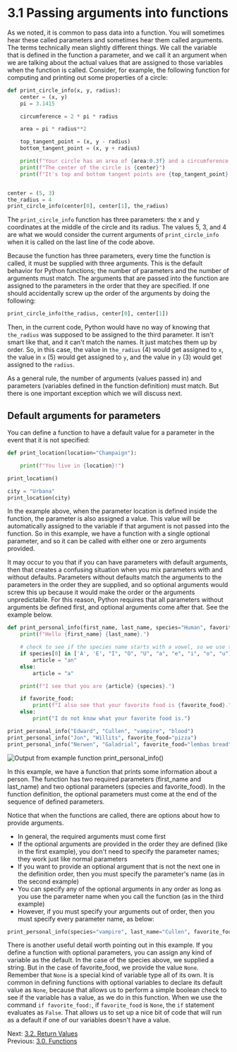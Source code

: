 # 3.1 Passing arguments into functions

As we noted, it is common to pass data into a function. You will sometimes hear these called parameters and sometimes
hear them called arguments. The terms technically mean slightly different things. We call the variable that is defined
in the function a parameter, and we call it an argument when we are talking about the actual values that are assigned to
those variables when the function is called. Consider, for example, the following function for computing and printing
out some properties of a circle:

```python
def print_circle_info(x, y, radius):
    center = (x, y)
    pi = 3.1415

    circumference = 2 * pi * radius

    area = pi * radius**2

    top_tangent_point = (x, y - radius)
    bottom_tangent_point = (x, y + radius)

    print(f"Your circle has an area of {area:0.3f} and a circumference of {circumference:0.3f}")
    print(f"The center of the circle is {center}")
    print(f"It's top and bottom tangent points are {top_tangent_point} and {bottom_tangent_point}")


center = (5, 3)
the_radius = 4
print_circle_info(center[0], center[1], the_radius)
```

The `print_circle_info` function has three parameters: the x and y coordinates at the middle of the circle and its
radius. The values 5, 3, and 4 are what we would consider the current arguments of `print_circle_info` when it is called
on the last line of the code above.

Because the function has three parameters, every time the function is called, it must be supplied with three arguments.
This is the default behavior for Python functions; the number of parameters and the number of arguments must match. The
arguments that are passed into the function are assigned to the parameters in the order that they are specified. If one
should accidentally screw up the order of the arguments by doing the following:

```python
print_circle_info(the_radius, center[0], center[1])
```

Then, in the current code, Python would have no way of knowing that `the_radius` was supposed to be assigned to the
third parameter. It isn't smart like that, and it can't match the names. It just matches them up by order. So, in this
case, the value in `the_radius` (4) would get assigned to `x`, the value in `x` (5) would get assigned to `y`, and the
value in `y` (3) would get assigned to the `radius`.

As a general rule, the number of arguments (values passed in) and parameters (variables defined in the function
definition) must match. But there is one important exception which we will discuss next.

## Default arguments for parameters

You can define a function to have a default value for a parameter in the event that it is not specified:

```python
def print_location(location="Champaign"):

    print(f"You live in {location}!")

print_location()

city = "Urbana"
print_location(city)
```

In the example above, when the parameter location is defined inside the function, the parameter is also assigned a
value. This value will be automatically assigned to the variable if that argument is not passed into the function. So in
this example, we have a function with a single optional parameter, and so it can be called with either one or zero
arguments provided.

It may occur to you that if you can have parameters with default arguments, then that creates a confusing situation when
you mix parameters with and without defaults. Parameters without defaults match the arguments to the parameters in the
order they are supplied, and so optional arguments would screw this up because it would make the order or the arguments
unpredictable. For this reason, Python requires that all parameters without arguments be defined first, and optional
arguments come after that. See the example below.

```python
def print_personal_info(first_name, last_name, species="Human", favorite_food=None):
    print(f"Hello {first_name} {last_name}.")

    # check to see if the species name starts with a vowel, so we use the correct article before it
    if species[0] in ['A', 'E', "I", "O", "U", "a", "e", "i", "o", "u"]:
        article = "an"
    else:
        article = "a"

    print(f"I see that you are {article} {species}.")

    if favorite_food:
        print(f"I also see that your favorite food is {favorite_food}.")
    else:
        print("I do not know what your favorite food is.")

print_personal_info("Edward", "Cullen", "vampire", "blood")
print_personal_info("Jon", "Willits", favorite_food="pizza")
print_personal_info("Nerwen", "Galadrial", favorite_food="lembas bread", species="elf")
```

![Output from example function `print_personal_info()`](../images/function_output1.png)

In this example, we have a function that prints some information about a person. The function has two required
parameters (first_name and last_name) and two optional parameters (species and favorite_food). In the function
definition, the optional parameters must come at the end of the sequence of defined parameters.

Notice that when the functions are called, there are options about how to provide arguments.

- In general, the required arguments must come first
- If the optional arguments are provided in the order they are defined (like in the first example), you don't need to
  specify the parameter names; they work just like normal parameters
- If you want to provide an optional argument that is not the next one in the definition order, then you must specify
  the parameter's name (as in the second example)
- You can specify any of the optional arguments in any order as long as you use the parameter name when you call the
  function (as in the third example)
- However, if you must specify your arguments out of order, then you must specify every parameter name, as below:

```python
print_personal_info(species="vampire", last_name="Cullen", favorite_food="blood", first_name="Edward")
```

There is another useful detail worth pointing out in this example. If you define a function with optional parameters,
you can assign any kind of variable as the default. In the case of the species above, we supplied a string. But in the
case of favorite_food, we provide the value `None`. Remember that `None` is a special kind of variable type all of its
own. It is common in defining functions with optional variables to declare its default value as `None`, because that
allows us to perform a simple boolean check to see if the variable has a value, as we do in this function. When we use
the command `if favorite_food:`, if `favorite_food` is `None`, the `if` statement evaluates as `False`. That allows us
to set up a nice bit of code that will run as a default if one of our variables doesn't have a value.

Next: [3.2. Return Values](3.2.%20Return%20Values.md)<br>
Previous: [3.0. Functions](3.0%20Functions.md)

